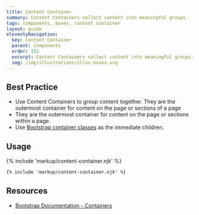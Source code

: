 ```yaml
---
title: Content Container
summary: Content Containers collect content into meaningful groups.
tags: components, boxes, content container
layout: guide
eleventyNavigation:
  key: Content Container
  parent: Components
  order: 152
  excerpt: Content Containers collect content into meaningful groups.
  img: /img/illustrations/illus-boxes.svg
---
```


## Best Practice

- Use Content Containers to group content together. They are the outermost container for content on the page or sections of a page
- They are the outermost container for content on the page or sections within a page.
- Use [Bootstrap container classes](/foundation/layout-grid/) as the immediate children.

## Usage

{% include 'markup/content-container.njk' %}

```html
{% include 'markup/content-container.njk' %}
```

## Resources

- [Bootstrap Documentation - Containers](https://getbootstrap.com/docs/5.3/layout/containers/)
